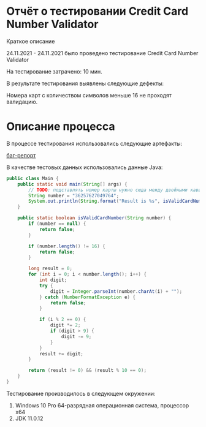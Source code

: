 # Отчёт о тестировании Credit Card Number Validator

Краткое описание

24.11.2021 - 24.11.2021 было проведено тестирование Credit Card Number Validator

На тестирование затрачено: 10 мин.

В результате тестирования выявлены следующие дефекты:

Номера карт с количеством символов меньше 16 не проходят валидацию.

# Описание процесса 

В процессе тестирования использовались следующие артефакты:

[баг-репорт](https://github.com/Katriona17/Java1.2/issues/1)


В качестве тестовых данных использовались данные Java:

```Java
public class Main {
    public static void main(String[] args) {
        // TODO: подставлять номер карты нужно сюда между двойными кавычками, без пробелов
        String number = "36257627049764";
        System.out.println(String.format("Result is %s", isValidCardNumber(number) ? "OK" : "FAIL"));
    }

    public static boolean isValidCardNumber(String number) {
        if (number == null) {
            return false;
        }

        if (number.length() != 16) {
            return false;
        }

        long result = 0;
        for (int i = 0; i < number.length(); i++) {
            int digit;
            try {
                digit = Integer.parseInt(number.charAt(i) + "");
            } catch (NumberFormatException e) {
                return false;
            }

            if (i % 2 == 0) {
                digit *= 2;
                if (digit > 9) {
                    digit -= 9;
                }
            }
            result += digit;
        }

        return (result != 0) && (result % 10 == 0);
    }
}
```


Тестирование производилось в следующем окружении:

1. Windows 10 Pro 64-разрядная операционная система, процессор x64
1. JDK 11.0.12